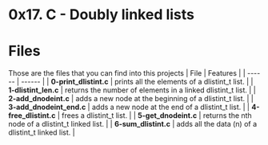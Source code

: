 # 0x17. C - Doubly linked lists

# Files
Those are the files that you can find into this projects
| File | Features |
| ------ | ------ |
| **0-print_dlistint.c** | prints all the elements of a dlistint_t list. |
| **1-dlistint_len.c** |  returns the number of elements in a linked dlistint_t list. |
| **2-add_dnodeint.c** | adds a new node at the beginning of a dlistint_t list. |
| **3-add_dnodeint_end.c** | adds a new node at the end of a dlistint_t list. |
| **4-free_dlistint.c** | frees a dlistint_t list. |
| **5-get_dnodeint.c** | returns the nth node of a dlistint_t linked list. |
| **6-sum_dlistint.c** | adds all the data (n) of a dlistint_t linked list. |